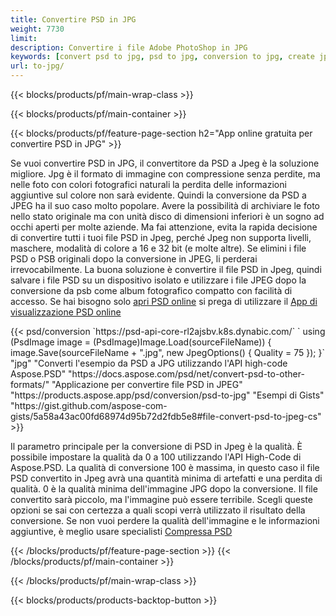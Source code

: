 ```yaml
---
title: Convertire PSD in JPG
weight: 7730
limit: 
description: Convertire i file Adobe PhotoShop in JPG
keywords: [convert psd to jpg, psd to jpg, conversion to jpg, create jpg from psd, print psd as jpg]
url: to-jpg/
---
```


{{< blocks/products/pf/main-wrap-class >}}

{{< blocks/products/pf/main-container >}}

{{< blocks/products/pf/feature-page-section h2="App online gratuita per convertire PSD in JPG" >}}
<p>Se vuoi convertire PSD in JPG, il convertitore da PSD a Jpeg è la soluzione migliore. Jpg è il formato di immagine con compressione senza perdite, ma nelle foto con colori fotografici naturali la perdita delle informazioni aggiuntive sul colore non sarà evidente. Quindi la conversione da PSD a JPEG ha il suo caso molto popolare. Avere la possibilità di archiviare le foto nello stato originale ma con unità disco di dimensioni inferiori è un sogno ad occhi aperti per molte aziende. Ma fai attenzione, evita la rapida decisione di convertire tutti i tuoi file PSD in Jpeg, perché Jpeg non supporta livelli, maschere, modalità di colore a 16 e 32 bit (e molte altre). Se elimini i file PSD o PSB originali dopo la conversione in JPEG, li perderai irrevocabilmente. La buona soluzione è convertire il file PSD in Jpeg, quindi salvare i file PSD su un dispositivo isolato e utilizzare i file JPEG dopo la conversione da psb come album fotografico compatto con facilità di accesso. Se hai bisogno solo <a href="/psd/view">apri PSD online</a> si prega di utilizzare il <a href="/psd/view">App di visualizzazione PSD online</a></p>
{{< psd/conversion `https://psd-api-core-rl2ajsbv.k8s.dynabic.com/` 
`    using (PsdImage image = (PsdImage)Image.Load(sourceFileName))
    {
        image.Save(sourceFileName + ".jpg",  new JpegOptions() { Quality = 75 });
    }` 
		"jpg" 
"Converti l'esempio da PSD a JPG utilizzando l'API high-code Aspose.PSD"  "https://docs.aspose.com/psd/net/convert-psd-to-other-formats/" 
"Applicazione per convertire file PSD in JPEG" "https://products.aspose.app/psd/conversion/psd-to-jpg" 
"Esempi di Gists" "https://gist.github.com/aspose-com-gists/5a58a43ac00fd68974d95b72d2fdb5e8#file-convert-psd-to-jpeg-cs" >}}
<p>Il parametro principale per la conversione di PSD in Jpeg è la qualità. È possibile impostare la qualità da 0 a 100 utilizzando l'API High-Code di Aspose.PSD. La qualità di conversione 100 è massima, in questo caso il file PSD convertito in Jpeg avrà una quantità minima di artefatti e una perdita di qualità. 0 è la qualità minima dell'immagine JPG dopo la conversione. Il file convertito sarà piccolo, ma l'immagine può essere terribile. Scegli queste opzioni se sai con certezza a quali scopi verrà utilizzato il risultato della conversione. Se non vuoi perdere la qualità dell'immagine e le informazioni aggiuntive, è meglio usare specialisti <a href="/psd/reduce-size">Compressa PSD</a></p>
{{< /blocks/products/pf/feature-page-section >}}
{{< /blocks/products/pf/main-container >}}


{{< /blocks/products/pf/main-wrap-class >}}

{{< blocks/products/products-backtop-button >}}
